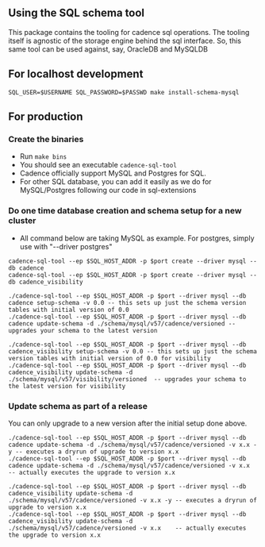 ## Using the SQL schema tool
 
This package contains the tooling for cadence sql operations. The tooling itself is agnostic of the storage engine behind
the sql interface. So, this same tool can be used against, say, OracleDB and MySQLDB

## For localhost development
``` 
SQL_USER=$USERNAME SQL_PASSWORD=$PASSWD make install-schema-mysql
```

## For production

### Create the binaries
- Run `make bins`
- You should see an executable `cadence-sql-tool`
- Cadence officially support MySQL and Postgres for SQL. 
- For other SQL database, you can add it easily as we do for MySQL/Postgres following our code in sql-extensions  

### Do one time database creation and schema setup for a new cluster
- All command below are taking MySQL as example. For postgres, simply use with "--driver postgres"

```
cadence-sql-tool --ep $SQL_HOST_ADDR -p $port create --driver mysql --db cadence
cadence-sql-tool --ep $SQL_HOST_ADDR -p $port create --driver mysql --db cadence_visibility
```

```
./cadence-sql-tool --ep $SQL_HOST_ADDR -p $port --driver mysql --db cadence setup-schema -v 0.0 -- this sets up just the schema version tables with initial version of 0.0
./cadence-sql-tool --ep $SQL_HOST_ADDR -p $port --driver mysql --db cadence update-schema -d ./schema/mysql/v57/cadence/versioned -- upgrades your schema to the latest version

./cadence-sql-tool --ep $SQL_HOST_ADDR -p $port --driver mysql --db cadence_visibility setup-schema -v 0.0 -- this sets up just the schema version tables with initial version of 0.0 for visibility
./cadence-sql-tool --ep $SQL_HOST_ADDR -p $port --driver mysql --db cadence_visibility update-schema -d ./schema/mysql/v57/visibility/versioned  -- upgrades your schema to the latest version for visibility
```

### Update schema as part of a release
You can only upgrade to a new version after the initial setup done above.

```
./cadence-sql-tool --ep $SQL_HOST_ADDR -p $port --driver mysql --db cadence update-schema -d ./schema/mysql/v57/cadence/versioned -v x.x -y -- executes a dryrun of upgrade to version x.x
./cadence-sql-tool --ep $SQL_HOST_ADDR -p $port --driver mysql --db cadence update-schema -d ./schema/mysql/v57/cadence/versioned -v x.x    -- actually executes the upgrade to version x.x

./cadence-sql-tool --ep $SQL_HOST_ADDR -p $port --driver mysql --db cadence_visibility update-schema -d ./schema/mysql/v57/cadence/versioned -v x.x -y -- executes a dryrun of upgrade to version x.x
./cadence-sql-tool --ep $SQL_HOST_ADDR -p $port --driver mysql --db cadence_visibility update-schema -d ./schema/mysql/v57/cadence/versioned -v x.x    -- actually executes the upgrade to version x.x
```

